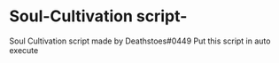 # Soul-Cultivation script-
 Soul Cultivation script made by Deathstoes#0449
Put this script in auto execute
